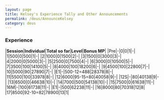 ```yaml
---
layout: page
title: Kelsey's Experience Tally and Other Announcements
permalink: /deus/AnnounceKelsey
category: deus
---
```

### Experience

|__Session__|__Individual__|__Total so far__|__Level__|__Bonus MP__|
|Pre|-|0|0|1|-|
|1|500|0|500|1|-|
|2|1000|0|1500|2|-|
|3|1500|0|3000|3|-|
|4|2000|0|5000|3|-|
|5|2500|0|7500|4|-|
|6|3000|0|10500|5|-|
|7|3500|100|14100|5|-|
|8|4000|100|18200|6|-|
|9|4500|100|22800|7|-|
|10|5000|90|27890|7|-|
|E1|-|500-12=488|28378|8|-|
|11|5500|100|33978|8|-|
|12|6000|95-15=80|40058|9|-|
|12S|-|80|40138|9|-|
|13|6500|0|46638|10|-|
|14|7000|500|54138|10|-|
|15|7500|0|61638|11|-|
|16M|-|100|61738|11|-|
|E1|-|500|62238|11|-|
|16|8000|80|70318|12|8|
|17|8500|92-10=82|78900|13|1|
